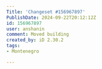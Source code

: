 ```yaml
---
Title: 'Changeset #156967897'
PublishDate: 2024-09-22T20:12:12Z
id: 156967897
user: anshanin
comment: Moved building
created_by: iD 2.30.2
tags:
- Montenegro

---
```

